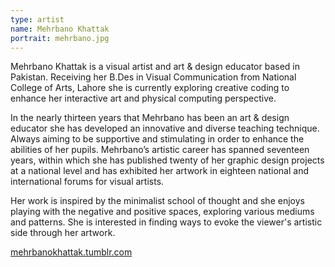```yaml
---
type: artist
name: Mehrbano Khattak
portrait: mehrbano.jpg
---
```


Mehrbano Khattak is a visual artist and art & design educator based in Pakistan. Receiving her B.Des in Visual Communication from National College of Arts, Lahore she is currently exploring creative coding to enhance her interactive art and physical computing perspective. 
 
In the nearly thirteen years that Mehrbano has been an art & design educator she has developed an innovative and diverse teaching technique. Always aiming to be supportive and stimulating in order to enhance the abilities of her pupils. Mehrbano’s artistic career has spanned seventeen years, within which she has published twenty of her graphic design projects at a national level and has exhibited her artwork in eighteen national and international forums for visual artists.
 
Her work is inspired by the minimalist school of thought and she enjoys playing with the negative and positive spaces, exploring various mediums and patterns. She is interested in finding ways to evoke the viewer's artistic side through her artwork.

[mehrbanokhattak.tumblr.com](http://www.mehrbanokhattak.tumblr.com/)
